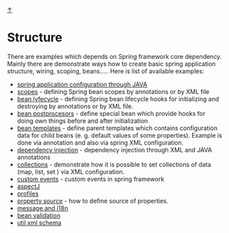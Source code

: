 [&#8593;](../README.md)

# Structure
There are examples which depends on Spring framework core dependency. Mainly there are demonstrate ways how to create
 basic spring application structure, wiring, scoping, beans..... Here is list of available examples:
 
* [spring application configuration through JAVA](configuration.via.java/README.md)
* [scopes](scopes/README.md) - defining Spring bean scopes by annotations or by XML file
* [bean lyfecycle](bean.lifecycle/README.md) - defining Spring bean lifecycle hooks for initializing and destroying
 by annotations or by XML file.
* [bean postprocesors](bean.postprocesors/README.md) - define special bean which provide hooks for doing own things
 before and after initialization
* [bean templates](bean.template/README.md) - define parent templates which contains configuration data for child
 beans (e. g. default values of some properties). Example is done via annotation and also via spring XML configuration.
* [dependency injection](di/README.md) - dependency injection through XML and JAVA annotations
* [collections](collections/README.md) - demonstrate how it is possible to set collections of data (map, list, set
) via XML configuration.
* [custom events](custom-event/README.md) - custom events in spring framework
* [aspectJ](aspectj/README.md)
* [profiles](profile/README.md)
* [property source](property-source/README.md) - how to define source of properties.
* [message and i18n](message/README.md)
* [bean validation](bean-validation/README.md)
* [util xml schema](util.xml.schema/README.md)